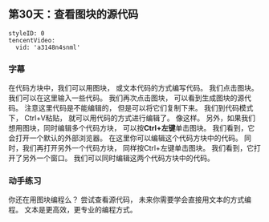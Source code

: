 ## 第30天：查看图块的源代码
 

```@TencentVideo
styleID: 0
tencentVideo:
  vid: 'a3148n4snml'

```

### 字幕

在代码方块中，我们可以用图块，
或文本代码的方式编写代码。
我们点击图块。
我们可以在这里输入一些代码。
我们再次点击图块，
可以看到生成图块的源代码。
注意这里代码是不能编辑的，
但是可以将它们复制下来。
我们到代码模式下，
Ctrl+V粘贴，
就可以用代码的方式进行编辑了。
像这样。
另外，如果我们想用图块，同时编辑多个代码方块，
可以按**Ctrl+左键**单击图块。
我们看到，它会打开一个默认的外部浏览器。
在这里你可以编辑这个代码方块中的代码。
同时，我们再打开另外一个代码方块，
同样按Ctrl+左键单击图块。
我们看到，它打开了另外一个窗口。
我们可以同时编辑这两个代码方块中的代码。

### 动手练习
你还在用图块编程么？ 尝试查看源代码， 未来你需要学会直接用文本的方式编程。 文本是更高效，更专业的编程方式。
